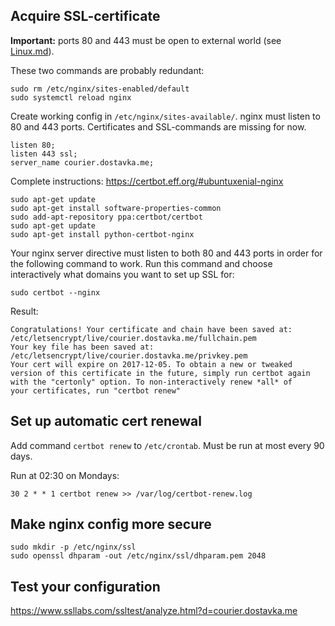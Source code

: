 ## Acquire SSL-certificate

**Important:** ports 80 and 443 must be open to external world (see [Linux.md](Linux.md)).

These two commands are probably redundant:

    sudo rm /etc/nginx/sites-enabled/default
    sudo systemctl reload nginx


Create working config in `/etc/nginx/sites-available/`. nginx must listen to 80 and 443 ports.
Certificates and SSL-commands are missing for now.

    listen 80;
    listen 443 ssl;
    server_name courier.dostavka.me;


Complete instructions: https://certbot.eff.org/#ubuntuxenial-nginx

    sudo apt-get update
    sudo apt-get install software-properties-common
    sudo add-apt-repository ppa:certbot/certbot
    sudo apt-get update
    sudo apt-get install python-certbot-nginx


Your nginx server directive must listen to both 80 and 443 ports in order for the following command to work.
Run this command and choose interactively what domains you want to set up SSL for:


    sudo certbot --nginx

Result:

    Congratulations! Your certificate and chain have been saved at:
    /etc/letsencrypt/live/courier.dostavka.me/fullchain.pem
    Your key file has been saved at:
    /etc/letsencrypt/live/courier.dostavka.me/privkey.pem
    Your cert will expire on 2017-12-05. To obtain a new or tweaked
    version of this certificate in the future, simply run certbot again
    with the "certonly" option. To non-interactively renew *all* of
    your certificates, run "certbot renew"



## Set up automatic cert renewal

Add command `certbot renew` to `/etc/crontab`. Must be run at most every 90 days.

Run at 02:30 on Mondays:

    30 2 * * 1 certbot renew >> /var/log/certbot-renew.log


## Make nginx config more secure


    sudo mkdir -p /etc/nginx/ssl
    sudo openssl dhparam -out /etc/nginx/ssl/dhparam.pem 2048



## Test your configuration

https://www.ssllabs.com/ssltest/analyze.html?d=courier.dostavka.me

